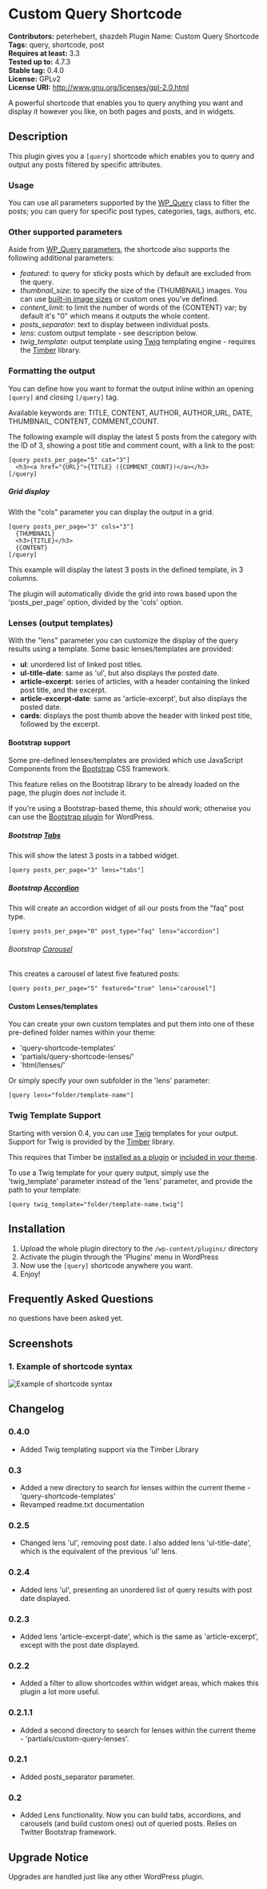 # Custom Query Shortcode
**Contributors:** peterhebert, shazdeh
Plugin Name: Custom Query Shortcode
**Tags:** query, shortcode, post  
**Requires at least:** 3.3  
**Tested up to:** 4.7.3  
**Stable tag:** 0.4.0  
**License:** GPLv2  
**License URI:** http://www.gnu.org/licenses/gpl-2.0.html  

A powerful shortcode that enables you to query anything you want and display it however you like, on both pages and posts, and in widgets.


## Description

This plugin gives you a `[query]` shortcode which enables you to query and output any posts filtered by specific attributes.


### Usage

You can use all parameters supported by the [WP_Query](https://developer.wordpress.org/reference/classes/wp_query/) class to filter the posts; you can query for specific post types, categories, tags, authors, etc.


### Other supported parameters

Aside from [WP_Query parameters](https://developer.wordpress.org/reference/classes/wp_query/#parameters), the shortcode also supports the following additional parameters:

* *featured*: to query for sticky posts which by default are excluded from the query.
* *thumbnail_size*: to specify the size of the {THUMBNAIL} images. You can use <a href="https://developer.wordpress.org/reference/functions/add_image_size/#Reserved_Image_Size_Names">built-in image sizes</a> or custom ones you've defined.
* *content_limit*: to limit the number of words of the {CONTENT} var; by default it's "0" which means it outputs the whole content.
* *posts_separator*: text to display between individual posts.
* *lens*: custom output template - see description below.
* *twig_template*: output template using [Twig](https://twig.sensiolabs.org/) templating engine - requires the [Timber](https://github.com/timber/timber) library.


### Formatting the output
You can define how you want to format the output inline within an opening `[query]` and closing `[/query]` tag.

Available keywords are: TITLE, CONTENT, AUTHOR, AUTHOR_URL, DATE, THUMBNAIL, CONTENT, COMMENT_COUNT.

The following example will display the latest 5 posts from the category with the ID of 3, showing a post title and comment count, with a link to the post:

```
[query posts_per_page="5" cat="3"]
  <h3><a href="{URL}">{TITLE} ({COMMENT_COUNT})</a></h3>
[/query]
```

##### Grid display

With the "cols" parameter you can display the output in a grid.

```
[query posts_per_page="3" cols="3"]
  {THUMBNAIL}
  <h3>{TITLE}</h3>
  {CONTENT}
[/query]
```
This example will display the latest 3 posts in the defined template, in 3 columns.

The plugin will automatically divide the grid into rows based upon the 'posts_per_page' option, divided by the 'cols' option.

### Lenses (output templates)
With the "lens" parameter you can customize the display of the query results using a template. Some basic lenses/templates are provided:

* **ul**: unordered list of linked post titles.
* **ul-title-date**: same as 'ul', but also displays the posted date.
* **article-excerpt**: series of articles, with a header containing the linked post title, and the excerpt.
* **article-excerpt-date**: same as 'article-excerpt', but also displays the posted date.
* **cards**: displays the post thumb above the header with linked post title, followed by the excerpt.

#### Bootstrap support

Some pre-defined lenses/templates are provided which use JavaScript Components from the [Bootstrap](http://getbootstrap.com/) CSS framework.

This feature relies on the Bootstrap library to be already loaded on the page, the plugin does *not* include it.

If you're using a Bootstrap-based theme, this *should* work; otherwise you can use the [Bootstrap plugin](http://wordpress.org/extend/plugins/bootstrap/) for WordPress.

##### Bootstrap [Tabs](http://getbootstrap.com/javascript/#tabs)

This will show the latest 3 posts in a tabbed widget.

```
[query posts_per_page="3" lens="tabs"]
```


##### Bootstrap [Accordion](http://getbootstrap.com/javascript/#collapse-example-accordion)

This will create an accordion widget of all our posts from the "faq" post type.

```
[query posts_per_page="0" post_type="faq" lens="accordion"]
```

###### Bootstrap [Carousel](http://getbootstrap.com/javascript/#carousel)

This creates a carousel of latest five featured posts:

```
[query posts_per_page="5" featured="true" lens="carousel"]
```

#### Custom Lenses/templates

You can create your own custom templates and put them into one of these pre-defined folder names within your theme:

* 'query-shortcode-templates'
* 'partials/query-shortcode-lenses/'
* 'html/lenses/'

Or simply specify your own subfolder in the 'lens' parameter:

```
[query lens="folder/template-name"]
```

### Twig Template Support
Starting with version 0.4, you can use [Twig](https://twig.sensiolabs.org/) templates for your output. Support for Twig is provided by the [Timber](https://github.com/timber/timber) library.

This requires that Timber be [installed as a plugin](https://en-ca.wordpress.org/plugins/timber-library/) or [included in your theme](http://timber.github.io/timber/#getting-started).

To use a Twig template for your query output, simply use the 'twig_template' parameter instead of the 'lens' parameter, and provide the path to your template:

```
[query twig_template="folder/template-name.twig"]
```

## Installation

1. Upload the whole plugin directory to the `/wp-content/plugins/` directory
2. Activate the plugin through the 'Plugins' menu in WordPress
3. Now use the `[query]` shortcode anywhere you want.
4. Enjoy!


## Frequently Asked Questions

no questions have been asked yet.


## Screenshots

### 1. Example of shortcode syntax
![Example of shortcode syntax](https://ps.w.org/custom-query-shortcode/assets/screenshot-1.png)

## Changelog

### 0.4.0
* Added Twig templating support via the Timber Library

### 0.3
* Added a new directory to search for lenses within the current theme - 'query-shortcode-templates'
* Revamped readme.txt documentation

### 0.2.5
* Changed lens 'ul', removing post date. I also added lens 'ul-title-date', which is the equivalent of the previous 'ul' lens.

### 0.2.4
* Added lens 'ul', presenting an unordered list of query results with post date displayed.

### 0.2.3
* Added lens 'article-excerpt-date', which is the same as 'article-excerpt', except with the post date displayed.

### 0.2.2
* Added a filter to allow shortcodes within widget areas, which makes this plugin a lot more useful.

### 0.2.1.1
* Added a second directory to search for lenses within the current theme - 'partials/custom-query-lenses'.

### 0.2.1
* Added posts_separator parameter.

### 0.2
* Added Lens functionality. Now you can build tabs, accordions, and carousels (and build custom ones) out of queried posts. Relies on Twitter Bootstrap framework.

## Upgrade Notice
Upgrades are handled just like any other WordPress plugin.
